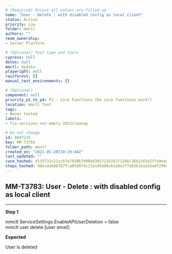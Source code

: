 ```yaml
---
# (Required) Ensure all values are filled up
name: "User - Delete : with disabled config as local client"
status: Active
priority: Low
folder: mmctl
authors: ""
team_ownership: 
- Server Platform

# (Optional) Test type and tools
cypress: null
detox: null
mmctl: Update
playwright: null
rainforest: []
manual_test_environments: []

# (Optional)
component: null
priority_p1_to_p4: P2 - Core Functions (Do core functions work?)
location: mmctl Tool
tags: 
- Never tested
labels: 
- fix-versions-not-empty-2022cleanup

# Do not change
id: 8647235
key: MM-T3783
folder_path: mmctl
created_on: "2021-01-20T10:29:44Z"
last_updated: ""
case_hashed: d135f32c21ccb7e7930b7d98bd3057216181f12b6c36b2c65e2ffa9ead38c95f5f7931245d6138fdd6bb2910234c4805
steps_hashed: 48ecdabd8fb7fca85d074c13a1d9a08c61e8e1f7a83b1ba243ad7299e0fa1ae78b7c6cc2de51b3e1e38e4d84c8cc3f0e
---
```


## MM-T3783: User - Delete : with disabled config as local client

---

**Step 1**

mmctl ServiceSettings.EnableAPIUserDeletion = false\
mmctl user delete \[user email]

**Expected**

User is deleted
